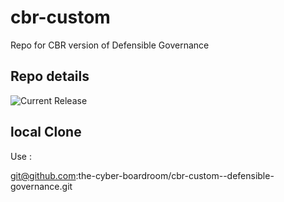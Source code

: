 # cbr-custom
Repo for CBR version of Defensible Governance 


## Repo details

![Current Release](https://img.shields.io/badge/release-v0.1.9-blue)

## local Clone

Use :

git@github.com:the-cyber-boardroom/cbr-custom--defensible-governance.git
